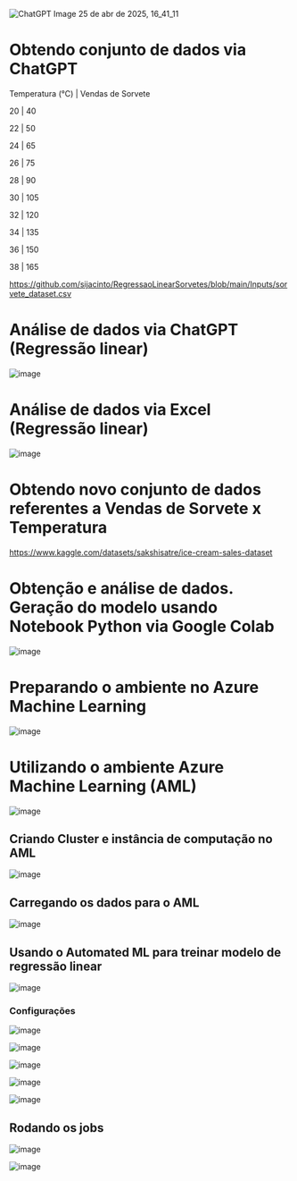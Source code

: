 
![ChatGPT Image 25 de abr  de 2025, 16_41_11](https://github.com/user-attachments/assets/135b737e-3c93-4068-a61f-8e1177d213ba)

# Obtendo conjunto de dados via ChatGPT
Temperatura (°C) | Vendas de Sorvete

20 | 40

22 | 50

24 | 65

26 | 75

28 | 90

30 | 105

32 | 120

34 | 135

36 | 150

38 | 165

https://github.com/sijacinto/RegressaoLinearSorvetes/blob/main/Inputs/sorvete_dataset.csv

# Análise de dados via ChatGPT (Regressão linear)
![image](https://github.com/user-attachments/assets/7b16c22c-d0fe-4ca8-99af-405eb5445f83)

# Análise de dados via Excel (Regressão linear)
![image](https://github.com/user-attachments/assets/d7025efa-f82d-4a98-90cf-a7059044a991)

# Obtendo novo conjunto de dados referentes a Vendas de Sorvete x Temperatura
https://www.kaggle.com/datasets/sakshisatre/ice-cream-sales-dataset

# Obtenção e análise de dados. Geração do modelo usando Notebook Python via Google Colab
![image](https://github.com/user-attachments/assets/fc697436-f0cd-4df7-8745-6032979c4d68)

# Preparando o ambiente no Azure Machine Learning
![image](https://github.com/user-attachments/assets/606dc012-9855-404a-be8b-275156bd13af)

# Utilizando o ambiente Azure Machine Learning (AML)
![image](https://github.com/user-attachments/assets/7b69284d-102f-440f-89c2-d70e8ed90d97)

## Criando Cluster e instância de computação no AML
![image](https://github.com/user-attachments/assets/c3c74fd8-87dd-4eae-8059-eb4a03c663e1)

## Carregando os dados para o AML
![image](https://github.com/user-attachments/assets/16e2890e-9e4a-40c2-a8cb-9732cc5c2e14)
## Usando o Automated ML para treinar modelo de regressão linear
![image](https://github.com/user-attachments/assets/bfe0b2b5-71d9-4bc8-925e-33d0d49bb2ff)
### Configurações
![image](https://github.com/user-attachments/assets/b2e5563d-ca97-4431-8166-b41e6d39b99a)

![image](https://github.com/user-attachments/assets/2a7909e2-84d1-4250-8bb5-b1540b4ef4fc)

![image](https://github.com/user-attachments/assets/94c10002-02b7-49c2-a8a5-4ccf5dfae983)

![image](https://github.com/user-attachments/assets/665c3f3d-41a3-4a63-85be-a38912994bbb)

![image](https://github.com/user-attachments/assets/3cfad66f-e973-4026-a4cf-25cb265b765f)

## Rodando os jobs
![image](https://github.com/user-attachments/assets/b947f76b-b545-4903-9918-5cf85d033260)

![image](https://github.com/user-attachments/assets/0b3eca19-0258-4435-926b-90ca62ce6977)
















